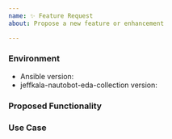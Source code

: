 ```yaml
---
name: ✨ Feature Request
about: Propose a new feature or enhancement

---
```


### Environment
* Ansible version:  <!-- Example: 2.9.2 -->
* jeffkala-nautobot-eda-collection version:  <!-- Example: 1.0.0 -->

<!--
    Describe in detail the new functionality you are proposing.
-->
### Proposed Functionality

<!--
    Convey an example use case for your proposed feature. Write from the
    perspective of a user who would benefit from the proposed
    functionality and describe how.
--->
### Use Case

